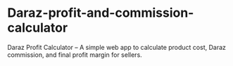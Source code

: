 # Daraz-profit-and-commission-calculator
Daraz Profit Calculator – A simple web app to calculate product cost, Daraz commission, and final profit margin for sellers.
